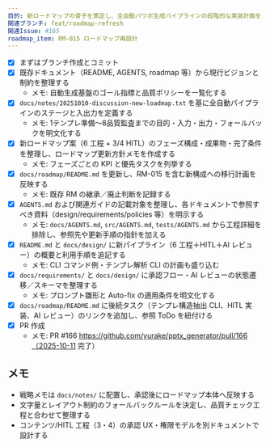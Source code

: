 ```yaml
---
目的: 新ロードマップの骨子を策定し、全自動パワポ生成パイプラインの段階的な実装計画をまとめる
関連ブランチ: feat/roadmap-refresh
関連Issue: #165
roadmap_item: RM-015 ロードマップ再設計
---
```


- [x] まずはブランチ作成とコミット
- [x] 既存ドキュメント（README, AGENTS, roadmap 等）から現行ビジョンと制約を整理する
  - メモ: 自動生成基盤のゴール指標と品質ポリシーを一覧化する
- [x] `docs/notes/20251010-discussion-new-loadmap.txt` を基に全自動パイプラインのステージと入出力を定義する
  - メモ: 1テンプレ準備〜8品質監査までの目的・入力・出力・フォールバックを明文化する
- [x] 新ロードマップ案（6 工程 + 3/4 HITL）のフェーズ構成・成果物・完了条件を整理し、ロードマップ更新方針メモを作成する
  - メモ: フェーズごとの KPI と優先タスクを列挙する
- [x] `docs/roadmap/README.md` を更新し、RM-015 を含む新構成への移行計画を反映する
  - メモ: 既存 RM の継承／廃止判断を記録する
- [x] `AGENTS.md` および関連ガイドの記載対象を整理し、各ドキュメントで参照すべき資料（design/requirements/policies 等）を明示する
  - メモ: `docs/AGENTS.md`, `src/AGENTS.md`, `tests/AGENTS.md` から工程詳細を排除し、参照先や更新手順の指針を加える
- [x] `README.md` と `docs/design/` に新パイプライン（6 工程＋HITL＋AI レビュー）の概要と利用手順を追記する
  - メモ: CLI コマンド例・テンプレ解析 CLI の計画も盛り込む
- [x] `docs/requirements/` と `docs/design/` に承認フロー・AI レビューの状態遷移／スキーマを整理する
  - メモ: プロンプト雛形と Auto-fix の適用条件を明文化する
- [x] `docs/roadmap/README.md` に後続タスク（テンプレ構造抽出 CLI、HITL 実装、AI レビュー）のリンクを追加し、参照 ToDo を紐付ける
- [x] PR 作成
  - メモ: PR #166 https://github.com/yurake/pptx_generator/pull/166（2025-10-11 完了）

## メモ
- 戦略メモは `docs/notes/` に配置し、承認後にロードマップ本体へ反映する
- 文字量とレイアウト制約のフォールバックルールを決定し、品質チェック工程と合わせて整理する
- コンテンツ/HITL 工程（3・4）の承認 UX・権限モデルを別ドキュメントで設計する
